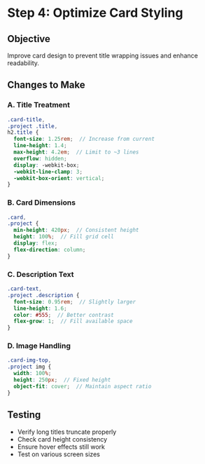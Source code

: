 # Step 4: Optimize Card Styling

## Objective
Improve card design to prevent title wrapping issues and enhance readability.

## Changes to Make

### A. Title Treatment
```scss
.card-title,
.project .title,
h2.title {
  font-size: 1.25rem;  // Increase from current
  line-height: 1.4;
  max-height: 4.2em;  // Limit to ~3 lines
  overflow: hidden;
  display: -webkit-box;
  -webkit-line-clamp: 3;
  -webkit-box-orient: vertical;
}
```

### B. Card Dimensions
```scss
.card,
.project {
  min-height: 420px;  // Consistent height
  height: 100%;  // Fill grid cell
  display: flex;
  flex-direction: column;
}
```

### C. Description Text
```scss
.card-text,
.project .description {
  font-size: 0.95rem;  // Slightly larger
  line-height: 1.6;
  color: #555;  // Better contrast
  flex-grow: 1;  // Fill available space
}
```

### D. Image Handling
```scss
.card-img-top,
.project img {
  width: 100%;
  height: 250px;  // Fixed height
  object-fit: cover;  // Maintain aspect ratio
}
```

## Testing
- Verify long titles truncate properly
- Check card height consistency
- Ensure hover effects still work
- Test on various screen sizes